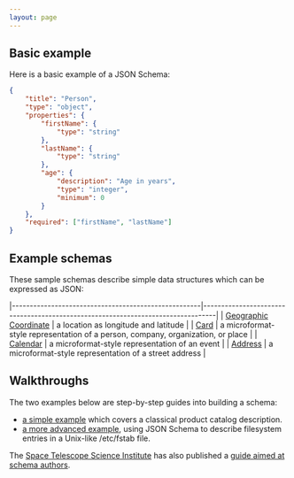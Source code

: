 ```yaml
---
layout: page
---
```


Basic example
-------------

Here is a basic example of a JSON Schema:

```json
{
    "title": "Person",
    "type": "object",
    "properties": {
        "firstName": {
            "type": "string"
        },
        "lastName": {
            "type": "string"
        },
        "age": {
            "description": "Age in years",
            "type": "integer",
            "minimum": 0
        }
    },
    "required": ["firstName", "lastName"]
}
```

Example schemas
---------------

These sample schemas describe simple data structures which can be expressed as JSON:

|-----------------------------------------------------|---------------------------------------------------------------------------------|
| [Geographic Coordinate](http://json-schema.org/geo) | a location as longitude and latitude                                            |
| [Card](http://json-schema.org/card)                 | a microformat-style representation of a person, company, organization, or place |
| [Calendar](http://json-schema.org/calendar)         | a microformat-style representation of an event                                  |
| [Address](http://json-schema.org/address)           | a microformat-style representation of a street address                          |

Walkthroughs
------------

The two examples below are step-by-step guides into building a schema:

-   [a simple example](example1.md) which covers a classical product catalog description.
-   [a more advanced example](example2.md), using JSON Schema to describe filesystem entries in a Unix-like /etc/fstab file.

The [Space Telescope Science Institute](http://www.stsci.edu/) has also published a [guide aimed at schema authors](http://spacetelescope.github.io/understanding-json-schema/).
